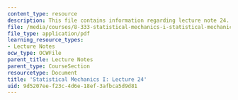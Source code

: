 ```yaml
---
content_type: resource
description: This file contains information regarding lecture note 24.
file: /media/courses/8-333-statistical-mechanics-i-statistical-mechanics-of-particles-fall-2013/9d5207eef23c4d6e18ef3afbca5d9d81_MIT8_333F13_Lec24.pdf
file_type: application/pdf
learning_resource_types:
- Lecture Notes
ocw_type: OCWFile
parent_title: Lecture Notes
parent_type: CourseSection
resourcetype: Document
title: 'Statistical Mechanics I: Lecture 24'
uid: 9d5207ee-f23c-4d6e-18ef-3afbca5d9d81
---
```

